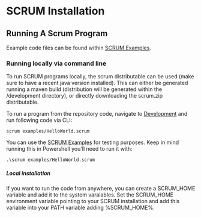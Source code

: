 # SCRUM Installation

## Running A Scrum Program
Example code files can be found within [SCRUM Examples](development/examples).

### Running locally via command line
To run SCRUM programs locally, the scrum distributable can be used (make sure to have a recent java version installed).
This can either be generated running a maven build (distribution will be generated within the /development directory), or directly downloading the scrum.zip distributable.

To run a program from the repository code, navigate to [Development](development) and run following code via CLI:
```
scrum examples/HelloWorld.scrum
```
You can use the [SCRUM Examples](development/examples) for testing purposes.
Keep in mind running this in Powershell you'll need to run it with:
```
.\scrum examples/HelloWorld.scrum
```

##### Local installation
If you want to run the code from anywhere, you can create a SCRUM_HOME variable and add it to the system varaiables.
Set the SCRUM_HOME environment variable pointing to your SCRUM installation and add this variable into your PATH variable adding %SCRUM_HOME%.
